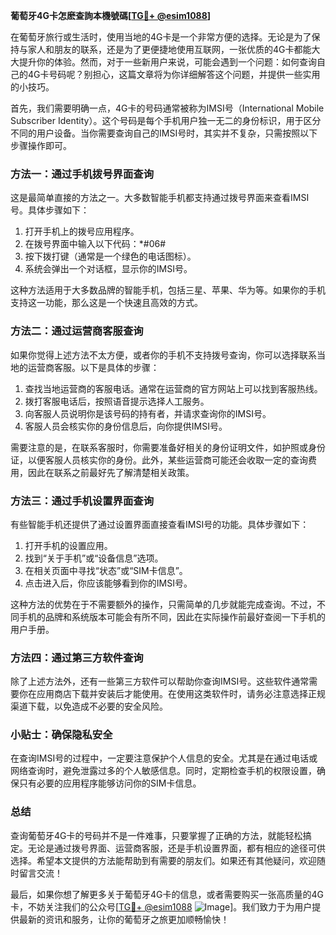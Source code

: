 **葡萄牙4G卡怎麽查詢本機號碼[[TG💪+ @esim1088](https://t.me/s/esim1088)]**

在葡萄牙旅行或生活时，使用当地的4G卡是一个非常方便的选择。无论是为了保持与家人和朋友的联系，还是为了更便捷地使用互联网，一张优质的4G卡都能大大提升你的体验。然而，对于一些新用户来说，可能会遇到一个问题：如何查询自己的4G卡号码呢？别担心，这篇文章将为你详细解答这个问题，并提供一些实用的小技巧。

首先，我们需要明确一点，4G卡的号码通常被称为IMSI号（International Mobile Subscriber Identity）。这个号码是每个手机用户独一无二的身份标识，用于区分不同的用户设备。当你需要查询自己的IMSI号时，其实并不复杂，只需按照以下步骤操作即可。

### 方法一：通过手机拨号界面查询

这是最简单直接的方法之一。大多数智能手机都支持通过拨号界面来查看IMSI号。具体步骤如下：

1. 打开手机上的拨号应用程序。
2. 在拨号界面中输入以下代码：*#06#
3. 按下拨打键（通常是一个绿色的电话图标）。
4. 系统会弹出一个对话框，显示你的IMSI号。

这种方法适用于大多数品牌的智能手机，包括三星、苹果、华为等。如果你的手机支持这一功能，那么这是一个快速且高效的方式。

### 方法二：通过运营商客服查询

如果你觉得上述方法不太方便，或者你的手机不支持拨号查询，你可以选择联系当地的运营商客服。以下是具体的步骤：

1. 查找当地运营商的客服电话。通常在运营商的官方网站上可以找到客服热线。
2. 拨打客服电话后，按照语音提示选择人工服务。
3. 向客服人员说明你是该号码的持有者，并请求查询你的IMSI号。
4. 客服人员会核实你的身份信息后，向你提供IMSI号。

需要注意的是，在联系客服时，你需要准备好相关的身份证明文件，如护照或身份证，以便客服人员核实你的身份。此外，某些运营商可能还会收取一定的查询费用，因此在联系之前最好先了解清楚相关政策。

### 方法三：通过手机设置界面查询

有些智能手机还提供了通过设置界面直接查看IMSI号的功能。具体步骤如下：

1. 打开手机的设置应用。
2. 找到“关于手机”或“设备信息”选项。
3. 在相关页面中寻找“状态”或“SIM卡信息”。
4. 点击进入后，你应该能够看到你的IMSI号。

这种方法的优势在于不需要额外的操作，只需简单的几步就能完成查询。不过，不同手机的品牌和系统版本可能会有所不同，因此在实际操作前最好查阅一下手机的用户手册。

### 方法四：通过第三方软件查询

除了上述方法外，还有一些第三方软件可以帮助你查询IMSI号。这些软件通常需要你在应用商店下载并安装后才能使用。在使用这类软件时，请务必注意选择正规渠道下载，以免造成不必要的安全风险。

### 小贴士：确保隐私安全

在查询IMSI号的过程中，一定要注意保护个人信息的安全。尤其是在通过电话或网络查询时，避免泄露过多的个人敏感信息。同时，定期检查手机的权限设置，确保只有必要的应用程序能够访问你的SIM卡信息。

### 总结

查询葡萄牙4G卡的号码并不是一件难事，只要掌握了正确的方法，就能轻松搞定。无论是通过拨号界面、运营商客服，还是手机设置界面，都有相应的途径可供选择。希望本文提供的方法能帮助到有需要的朋友们。如果还有其他疑问，欢迎随时留言交流！

最后，如果你想了解更多关于葡萄牙4G卡的信息，或者需要购买一张高质量的4G卡，不妨关注我们的公众号[[TG💪+ @esim1088](https://t.me/s/esim1088) ![Image](https://i.postimg.cc/4NQfJmqS/Snipaste-2025-05-13-00-14-12.png)]。我们致力于为用户提供最新的资讯和服务，让你的葡萄牙之旅更加顺畅愉快！